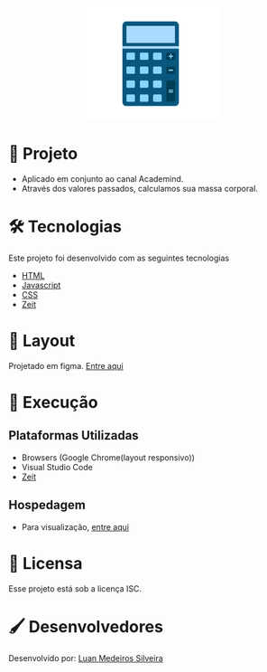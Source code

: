 <p align="center">
  <img width="250" height="200" alt="Design by DevPleno" src="https://github.com/luanmedeirossilveira/calculadoramassacorporal/blob/master/cal.webp">
</p>

# 🔭 Projeto 
* Aplicado em conjunto ao canal Academind.
* Através dos valores passados, calculamos sua massa corporal.

# 🛠 Tecnologias
Este projeto foi desenvolvido com as seguintes tecnologias
* [HTML](https://www.w3schools.com/html/)
* [Javascript](https://developer.mozilla.org/pt-BR/docs/Web/JavaScript)
* [CSS](https://developer.mozilla.org/pt-BR/docs/Web/CSS)
* [Zeit](https://zeit.co/)

# 🎨 Layout
Projetado em figma. [Entre aqui]()

# 🔩 Execução
## Plataformas Utilizadas
* Browsers (Google Chrome(layout responsivo))
* Visual Studio Code
* [Zeit](https://zeit.co/)

## Hospedagem
* Para visualização, [entre aqui]()

# 📜 Licensa
Esse projeto está sob a licença ISC.

# 🖌 Desenvolvedores
Desenvolvido por: [Luan Medeiros Silveira](https://www.linkedin.com/in/luan-medeiros-silveira-868020141/)
